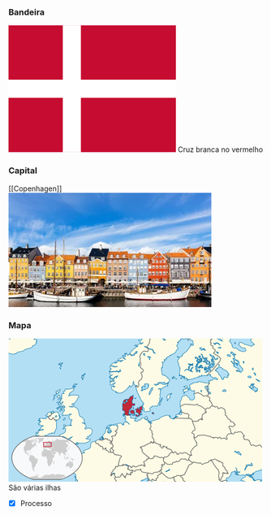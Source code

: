 ### Bandeira
![](Imagens/ug-flag-denmark.png)
Cruz branca no vermelho

### Capital
[[Copenhagen]]
![](Imagens/Pasted%20image%2020200928164241.png)
### Mapa
![](Imagens/ug-map-denmark.png)
São várias ilhas

- [x] Processo 
